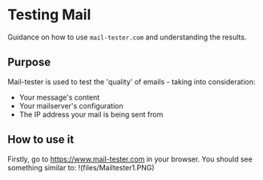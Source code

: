 # Testing Mail

Guidance on how to use `mail-tester.com` and understanding the results.

## Purpose
Mail-tester is used to test the 'quality' of emails - taking into consideration:
* Your message's content
* Your mailserver's configuration
* The IP address your mail is being sent from

## How to use it
Firstly, go to https://www.mail-tester.com in your browser. You should see something similar to:
!(files/Mailtester1.PNG)

